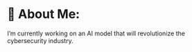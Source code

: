 # 💫 About Me:
I’m currently working on an AI model that will revolutionize the cybersecurity industry.
